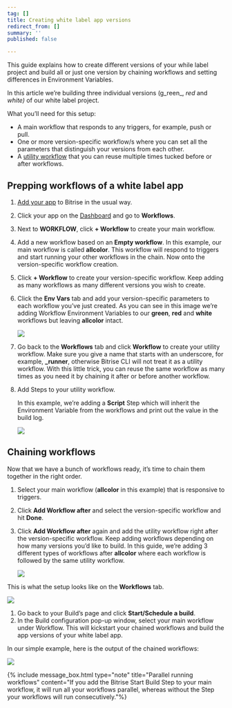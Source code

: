 ```yaml
---
tag: []
title: Creating white label app versions
redirect_from: []
summary: ''
published: false

---
```

This guide explains how to create different versions of your while label project and build all or just one version by chaining workflows and setting differences in Environment Variables.

In this article we’re building three individual versions (g_reen_, _red_ and _white)_ of our white label project.

What you’ll need for this setup:

* A main workflow that responds to any triggers, for example, push or pull.
* One or more version-specific workflow/s where you can set all the parameters that distinguish your versions from each other.
* A [utility workflow](/bitrise-cli/workflows/#utility-workflows) that you can reuse multiple times tucked before or after workflows.

## Prepping workflows of a white label app

1. [Add your app](getting-started/adding-a-new-app/) to Bitrise in the usual way.
2. Click your app on the [Dashboard](https://app.bitrise.io/dashboard/builds) and go to **Workflows**.
3. Next to **WORKFLOW**, click **+ Workflow** to create your main workflow.
4. Add a new workflow based on an **Empty workflow**. In this example, our main workflow is called **allcolor**. This workflow will respond to triggers and start running your other workflows in the chain. Now onto the version-specific workflow creation.
5. Click **+ Workflow** to create your version-specific workflow. Keep adding as many workflows as many different versions you wish to create.
6. Click the **Env Vars** tab and add your version-specific parameters to each workflow you’ve just created. As you can see in this image we’re adding Workflow Environment Variables to our **green**, **red** and **white** workflows but leaving **allcolor** intact.

   ![](/img/workflow-spec-env.jpeg)
7. Go back to the **Workflows** tab and click **Workflow** to create your utility workflow. Make sure you give a name that starts with an underscore, for example, **_runner**, otherwise Bitrise CLI will not treat it as a utility workflow. With this little trick, you can reuse the same workflow as many times as you need it by chaining it after or before another workflow.
8. Add Steps to your utility workflow.

   In this example, we’re adding a **Script** Step which will inherit the Environment Variable from the workflows and print out the value in the build log.

   ![](/img/white-label-script.jpg)

## Chaining workflows

Now that we have a bunch of workflows ready, it’s time to chain them together in the right order.

1. Select your main workflow (**allcolor** in this example) that is responsive to triggers.
2. Click **Add Workflow after** and select the version-specific workflow and hit **Done**.
3. Click **Add Workflow after** again and add the utility workflow right after the version-specific workflow. Keep adding workflows depending on how many versions you’d like to build. In this guide, we’re adding 3 different types of workflows after **allcolor** where each workflow is followed by the same utility workflow.

   ![](/img/add-workflow-aftercolor.png)

This is what the setup looks like on the **Workflows** tab.

![](/img/whitelabel-chained-workflows.jpg)

1. Go back to your Build’s page and click **Start/Schedule a build**.
2. In the Build configuration pop-up window, select your main workflow under Workflow. This will kickstart your chained workflows and build the app versions of your white label app.

In our simple example, here is the output of the chained workflows:

![](/img/white-label-logview.jpg)

{% include message_box.html type="note" title="Parallel running workflows" content="If you add the Bitrise Start Build Step to your main workflow, it will run all your workflows parallel, whereas without the Step your workflows will run consecutively."%}